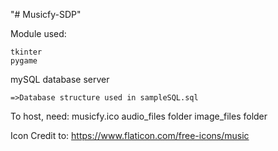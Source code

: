 "# Musicfy-SDP" 

Module used:

    tkinter
    pygame

mySQL database server 

    =>Database structure used in sampleSQL.sql

To host, need:
    musicfy.ico
    audio_files folder
    image_files folder

Icon Credit to: https://www.flaticon.com/free-icons/music